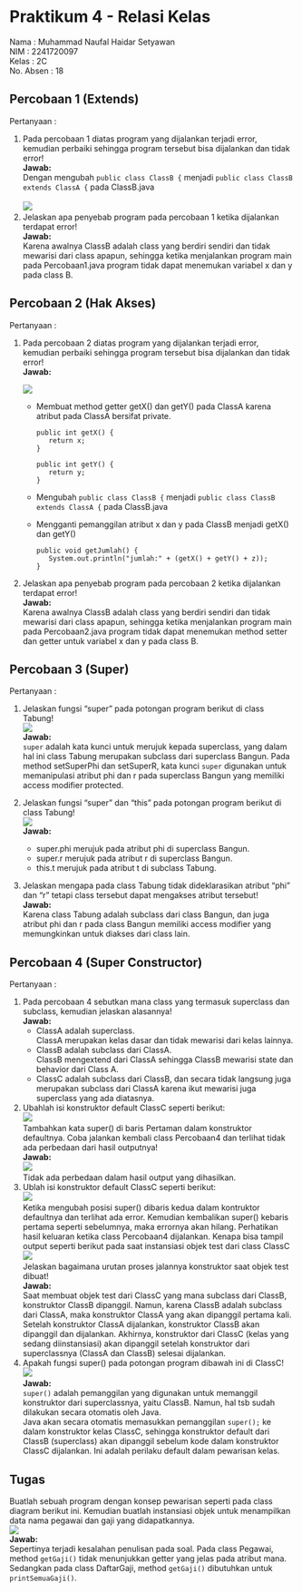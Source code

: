 # Praktikum 4 - Relasi Kelas

Nama : Muhammad Naufal Haidar Setyawan <br>
NIM : 2241720097 <br>
Kelas : 2C <br>
No. Absen : 18 <br>

## Percobaan 1 (Extends)

Pertanyaan :

1. Pada percobaan 1 diatas program yang dijalankan terjadi error, kemudian perbaiki sehingga program tersebut bisa dijalankan dan tidak error! <br>
   **Jawab:** <br>
   Dengan mengubah `public class ClassB {` menjadi `public class ClassB extends ClassA {` pada ClassB.java <br><br>
   <img src = lib/1_jawab1.png> <br>
2. Jelaskan apa penyebab program pada percobaan 1 ketika dijalankan terdapat error! <br>
   **Jawab:** <br>
   Karena awalnya ClassB adalah class yang berdiri sendiri dan tidak mewarisi dari class apapun, sehingga ketika menjalankan program main pada Percobaan1.java program tidak dapat menemukan variabel x dan y pada class B.

## Percobaan 2 (Hak Akses)

Pertanyaan :

1. Pada percobaan 2 diatas program yang dijalankan terjadi error, kemudian perbaiki sehingga program tersebut bisa dijalankan dan tidak error! <br>
   **Jawab:** <br>

   <img src = lib/2_jawab1.png> <br>

   - Membuat method getter getX() dan getY() pada ClassA karena atribut pada ClassA bersifat private. <br>

     ```
     public int getX() {
        return x;
     }

     public int getY() {
        return y;
     }
     ```

   - Mengubah `public class ClassB {` menjadi `public class ClassB extends ClassA {` pada ClassB.java
   - Mengganti pemanggilan atribut x dan y pada ClassB menjadi getX() dan getY() <br>

     ```
     public void getJumlah() {
        System.out.println("jumlah:" + (getX() + getY() + z));
     }
     ```

2. Jelaskan apa penyebab program pada percobaan 2 ketika dijalankan terdapat error! <br>
   **Jawab:** <br>
   Karena awalnya ClassB adalah class yang berdiri sendiri dan tidak mewarisi dari class apapun, sehingga ketika menjalankan program main pada Percobaan2.java program tidak dapat menemukan method setter dan getter untuk variabel x dan y pada class B.

## Percobaan 3 (Super)

Pertanyaan :

1. Jelaskan fungsi “super” pada potongan program berikut di class Tabung! <br>
   <img src = lib/3_1.jpg> <br>
   **Jawab:** <br>
   `super` adalah kata kunci untuk merujuk kepada superclass, yang dalam hal ini class Tabung merupakan subclass dari superclass Bangun. Pada method setSuperPhi dan setSuperR, kata kunci `super` digunakan untuk memanipulasi atribut phi dan r pada superclass Bangun yang memiliki access modifier protected.
2. Jelaskan fungsi “super” dan “this” pada potongan program berikut di class Tabung! <br>
   <img src = lib/3_2.jpg> <br>
   **Jawab:** <br>

   - super.phi merujuk pada atribut phi di superclass Bangun.
   - super.r merujuk pada atribut r di superclass Bangun.
   - this.t merujuk pada atribut t di subclass Tabung.

3. Jelaskan mengapa pada class Tabung tidak dideklarasikan atribut “phi” dan “r” tetapi class tersebut dapat mengakses atribut tersebut! <br>
   **Jawab:** <br>
   Karena class Tabung adalah subclass dari class Bangun, dan juga atribut phi dan r pada class Bangun memiliki access modifier yang memungkinkan untuk diakses dari class lain.

## Percobaan 4 (Super Constructor)

Pertanyaan :

1. Pada percobaan 4 sebutkan mana class yang termasuk superclass dan subclass, kemudian jelaskan alasannya! <br>
   **Jawab:** <br>
   - ClassA adalah superclass.<br> ClassA merupakan kelas dasar dan tidak mewarisi dari kelas lainnya.
   - ClassB adalah subclass dari ClassA.<br> ClassB mengextend dari ClassA sehingga ClassB mewarisi state dan behavior dari Class A.
   - ClassC adalah subclass dari ClassB, dan secara tidak langsung juga merupakan subclass dari ClassA karena ikut mewarisi juga superclass yang ada diatasnya.
2. Ubahlah isi konstruktor default ClassC seperti berikut: <br>
   <img src = lib/4_2.jpg> <br>
   Tambahkan kata super() di baris Pertaman dalam konstruktor defaultnya. Coba jalankan kembali class Percobaan4 dan terlihat tidak ada perbedaan dari hasil outputnya! <br>
   **Jawab:** <br>
   <img src = lib/4_jawab2.png> <br>
   Tidak ada perbedaan dalam hasil output yang dihasilkan.
3. Ublah isi konstruktor default ClassC seperti berikut: <br>
   <img src = lib/4_3_1.jpg> <br>
   Ketika mengubah posisi super() dibaris kedua dalam kontruktor defaultnya dan terlihat ada error. Kemudian kembalikan super() kebaris pertama seperti sebelumnya, maka errornya akan hilang.
   Perhatikan hasil keluaran ketika class Percobaan4 dijalankan. Kenapa bisa tampil output seperti berikut pada saat instansiasi objek test dari class ClassC <br>
   <img src = lib/4_3_2.jpg> <br>
   Jelaskan bagaimana urutan proses jalannya konstruktor saat objek test dibuat! <br>
   **Jawab:** <br>
   Saat membuat objek test dari ClassC yang mana subclass dari ClassB, konstruktor ClassB dipanggil. Namun, karena ClassB adalah subclass dari ClassA, maka konstruktor ClassA yang akan dipanggil pertama kali.<br> Setelah konstruktor ClassA dijalankan, konstruktor ClassB akan dipanggil dan dijalankan. Akhirnya, konstruktor dari ClassC (kelas yang sedang diinstansiasi) akan dipanggil setelah konstruktor dari superclassnya (ClassA dan ClassB) selesai dijalankan.
4. Apakah fungsi super() pada potongan program dibawah ini di ClassC! <br>
   <img src = lib/4_4.jpg> <br>
   **Jawab:** <br>
   `super()` adalah pemanggilan yang digunakan untuk memanggil konstruktor dari superclassnya, yaitu ClassB. Namun, hal tsb sudah dilakukan secara otomatis oleh Java. <br> Java akan secara otomatis memasukkan pemanggilan `super();` ke dalam konstruktor kelas ClassC, sehingga konstruktor default dari ClassB (superclass) akan dipanggil sebelum kode dalam konstruktor ClassC dijalankan. Ini adalah perilaku default dalam pewarisan kelas.

## Tugas

Buatlah sebuah program dengan konsep pewarisan seperti pada class diagram berikut ini. Kemudian buatlah instansiasi objek untuk menampilkan data nama pegawai dan gaji yang didapatkannya.<br>
<img src = lib/Soal_Tugas.png> <br>
**Jawab:** <br>
Sepertinya terjadi kesalahan penulisan pada soal. Pada class Pegawai, method `getGaji()` tidak menunjukkan getter yang jelas pada atribut mana. Sedangkan pada class DaftarGaji, method `getGaji()` dibutuhkan untuk `printSemuaGaji()`.
